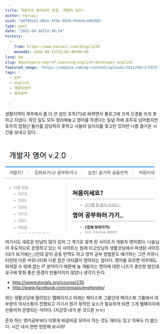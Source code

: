 ```yaml
---
title: 개발자의 영어공부 방법, 개발자 영어!
author: haruair
uuid: "dd794a53-89ce-4f0e-865b-b54e9ce062b8"
type: post
date: "2012-04-18T22:38:24"
history:
  - 
    from: https://www.haruair.com/blog/1228
    movedAt: 2018-09-13T22:02:40+00:00
lang: ko
slug: developers-way-of-learning-english-developer-english
featured_image: 'https://edykim.com/wp-content/uploads/2012/04/스크린샷-2012-04-19-오전-8.43.23.png?resize=486%2C306&ssl=1'
tags:
  - 공부
  - english
  - 개발자영어
  - 영어공부

---
```

생활지역이 제주에서 좀 더 큰 섬인 호주(?!)로 바뀌면서 블로그에 크게 신경을 쓰지 못하고 지냈다. 하던 일도 모두 정리해놓고 영어를 하겠다는 일념 하에 호주로 넘어왔지만 호주의 엄청난 물가를 감당하지 못하고 서둘러 일자리를 찾고만 있지만 나름 즐거운 시간을 보내고 있다.

![](스크린샷-2012-04-19-오전-8.43.23.png)

여기서도 새로운 만남이 많이 있어 그 계기로 알게 된 사이트가 개발자 영어였다. 나솔님이 주도적으로 운영하고 있는 이 사이트는 원래 이고잉님의 생활코딩에서 파생된 사이트(내가 보기에는;;)인데 같이 공동 번역도 하고 영어 공부 방법론도 얘기하는 그런 커뮤니티인데 다른 커뮤니티와 다른 점은 아티클이 영어라는 점이다. 영어를 모르면 아무래도 뒤쳐질 수 밖에 없는 IT 분야이기 때문에 늘 개발자는 영어에 대한 니즈가 충만한 법인데 요구에 맞춰 좋은 환경이 만들어지지 않았나 생각이 든다.

  * <a href="http://opentutorials.org/course/235" target="_blank">http://opentutorials.org/course/235</a>
  * <a href="http://www.facebook.com/groups/engfordev/" target="_blank">http://www.facebook.com/groups/engfordev/</a>

위는 생활코딩에 딸려있는 웹페이지고 아래는 페이스북 그룹인데 페이스북 그룹에서 대부분의 의사소통이 진행되고 거기서 뭔가 정적인 요소가 필요하게 되면 그게 웹페이지에 만들어져 운영되는 식이다. (지금껏 내가 본 것으론 ㅠㅠ)

혼자 하는 영어공부보다 이렇게 바글바글 모여서 하는 것도 재미도 있고 의욕도 더 붙는다. 시간 내서 한번 방문해 보시라!
